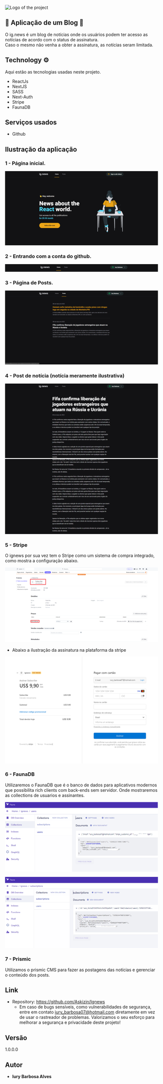 ![Logo of the project](https://github.com/Askizin/Ig.news-rockeatseat/blob/main/public/images/logo.svg)


## 📝 Aplicação de um Blog 📝
O ig.news é um blog de notícias onde os usuários podem ter acesso as notícias de acordo com o status de assinatura.<br />
Caso o mesmo não venha a obter a assinatura, as notícias seram limitada. <br />

## Technology ⚙️

Aqui estão as tecnologias usadas neste projeto.

* ReactJs
* NextJS
* SASS
* Next-Auth
* Stripe
* FaunaDB

## Serviços usados

* Github

## Ilustração da aplicação 

### 1 - Página inicial.

![Homepage image](https://github.com/Askizin/Ignews/blob/master/public/imagesREADME/home.png)

### 2 - Entrando com a conta do github.

![SignInGitHub](https://github.com/Askizin/Ignews/blob/master/public/imagesREADME/SignInGitHub.png)

### 3 - Página de Posts.

![PagePosts](https://github.com/Askizin/Ignews/blob/master/public/imagesREADME/PagePosts.png)

### 4 - Post de notícia (notícia meramente ilustrativa)

![PagePosts1](https://github.com/Askizin/Ignews/blob/master/public/imagesREADME/Post1.png)
![PagePosts1](https://github.com/Askizin/Ignews/blob/master/public/imagesREADME/Post1.1.png)

### 5 - Stripe
 O ignews por sua vez tem o Stripe como um sistema de compra integrado, como mostra a configuração abaixo.

![PageStripe](https://github.com/Askizin/Ignews/blob/master/public/imagesREADME/Stripe.png)

- Abaixo a ilustração da assinatura na plataforma da stripe

![PageStripeAssinatura](https://github.com/Askizin/Ignews/blob/master/public/imagesREADME/AssinaturaBlog.png)

### 6 - FaunaDB
 Utilizaremos o FaunaDB que é o banco de dados para aplicativos modernos que possibilita rich clients com back-ends sem servidor.
 Onde mostraremos as collections de usuarios e assinantes.

![PageFaunaUsers](https://github.com/Askizin/Ignews/blob/master/public/imagesREADME/DbUsers.png)

![PageFaunaSubscription](https://github.com/Askizin/Ignews/blob/master/public/imagesREADME/DbSubscribe.png)

### 7 - Prismic

Utilizamos o prismic CMS para fazer as postagens das notícias e gerenciar o conteúdo dos posts.

## Link

  - Repository: https://github.com/Askizin/Ignews
    - Em caso de bugs sensíveis, como vulnerabilidades de segurança, entre em contato
      iury_barbosa07@hotmail.com diretamente em vez de usar o rastreador de problemas. Valorizamos o seu esforço
      para melhorar a segurança e privacidade deste projeto!

  ## Versão

  1.0.0.0


  ## Autor

  * **Iury Barbosa Alves** 
